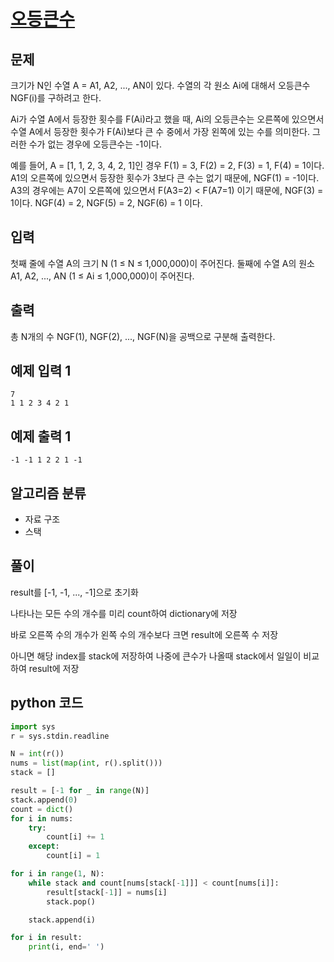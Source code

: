 # [오등큰수](https://www.acmicpc.net/problem/17299)

## 문제
크기가 N인 수열 A = A1, A2, ..., AN이 있다. 수열의 각 원소 Ai에 대해서 오등큰수 NGF(i)를 구하려고 한다.

Ai가 수열 A에서 등장한 횟수를 F(Ai)라고 했을 때, Ai의 오등큰수는 오른쪽에 있으면서 수열 A에서 등장한 횟수가 F(Ai)보다 큰 수 중에서 가장 왼쪽에 있는 수를 의미한다. 그러한 수가 없는 경우에 오등큰수는 -1이다.

예를 들어, A = [1, 1, 2, 3, 4, 2, 1]인 경우 F(1) = 3, F(2) = 2, F(3) = 1, F(4) = 1이다. A1의 오른쪽에 있으면서 등장한 횟수가 3보다 큰 수는 없기 때문에, NGF(1) = -1이다. A3의 경우에는 A7이 오른쪽에 있으면서 F(A3=2) < F(A7=1) 이기 때문에, NGF(3) = 1이다. NGF(4) = 2, NGF(5) = 2, NGF(6) = 1 이다.

## 입력
첫째 줄에 수열 A의 크기 N (1 ≤ N ≤ 1,000,000)이 주어진다. 둘째에 수열 A의 원소 A1, A2, ..., AN (1 ≤ Ai ≤ 1,000,000)이 주어진다.

## 출력
총 N개의 수 NGF(1), NGF(2), ..., NGF(N)을 공백으로 구분해 출력한다.

## 예제 입력 1 
    7
    1 1 2 3 4 2 1

## 예제 출력 1 
    -1 -1 1 2 2 1 -1

## 알고리즘 분류
- 자료 구조
- 스택

## 풀이
result를 [-1, -1, ..., -1]으로 초기화

나타나는 모든 수의 개수를 미리 count하여 dictionary에 저장

바로 오른쪽 수의 개수가 왼쪽 수의 개수보다 크면 result에 오른쪽 수 저장

아니면 해당 index를 stack에 저장하여 나중에 큰수가 나올때 stack에서 일일이 비교하여 result에 저장

## python 코드
```python
import sys
r = sys.stdin.readline

N = int(r())
nums = list(map(int, r().split()))
stack = []

result = [-1 for _ in range(N)]
stack.append(0)
count = dict()
for i in nums:
    try:
        count[i] += 1
    except:
        count[i] = 1

for i in range(1, N):
    while stack and count[nums[stack[-1]]] < count[nums[i]]:
        result[stack[-1]] = nums[i]
        stack.pop()

    stack.append(i)

for i in result:
    print(i, end=' ')
```